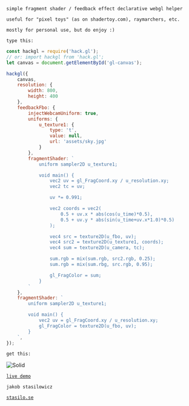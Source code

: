 
`simple fragment shader / feedback effect declarative webgl helper`

`useful for "pixel toys" (as on shadertoy.com), raymarchers, etc.`

`mostly for personal use, but do enjoy :)`


`type this:`

```javascript
const hackgl = require('hack.gl');
// or: import hackgl from 'hack.gl';
let canvas = document.getElementById('gl-canvas');

hackgl({
    canvas,
    resolution: {
        width: 800,
        height: 400
    },
    feedbackFbo: {
        injectWebcamUniform: true,
        uniforms: {
            u_texture1: {
                type: 't',
                value: null,
                url: 'assets/sky.jpg'
            }
        },
        fragmentShader: `
            uniform sampler2D u_texture1;

            void main() {
                vec2 uv = gl_FragCoord.xy / u_resolution.xy;
                vec2 tc = uv;

                uv *= 0.991;

                vec2 coords = vec2(
                    0.5 + uv.x * abs(cos(u_time)*0.5),
                    0.5 + uv.y * abs(sin(u_time+uv.x*1.0)*0.5)
                );

                vec4 src = texture2D(u_fbo, uv);
                vec4 src2 = texture2D(u_texture1, coords);
                vec4 sum = texture2D(u_camera, tc);

                sum.rgb = mix(sum.rgb, src2.rgb, 0.25);
                sum.rgb = mix(sum.rbg, src.rgb, 0.95);

                gl_FragColor = sum;
            }
        `
    },
    fragmentShader: `
        uniform sampler2D u_texture1;

        void main() {
            vec2 uv = gl_FragCoord.xy / u_resolution.xy;
            gl_FragColor = texture2D(u_fbo, uv);
        }
    `,
});
```

`get this:`

![Solid](https://labb.stasilo.se/images/hackgl.png)

[`live demo`](https://labb.stasilo.se/hackgl/example/)

`jakob stasilowicz`

[`stasilo.se`](https://stasilo.se)
